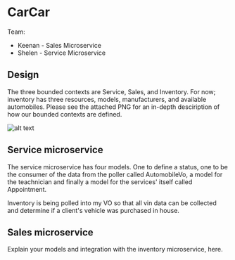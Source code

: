 # CarCar

Team:

* Keenan - Sales Microservice
* Shelen - Service Microservice

## Design
The three bounded contexts are Service, Sales, and Inventory. 
For now; inventory has three resources, models, manufacturers, and available automobiles. 
Please see the attached PNG for an in-depth desciription of how our bounded contexts are defined.   

![alt text](img/project-beta-bc.png "project-beta-bc")

## Service microservice

The service microservice has four models. One to define a status, one to be the consumer of the data from the poller called AutomobileVo, a model for the teachnician and finally a model for the services' itself called Appointment. 

Inventory is being polled into my VO so that all vin data can be collected and determine if a client's vehicle was purchased in house. 



## Sales microservice

Explain your models and integration with the inventory
microservice, here.

